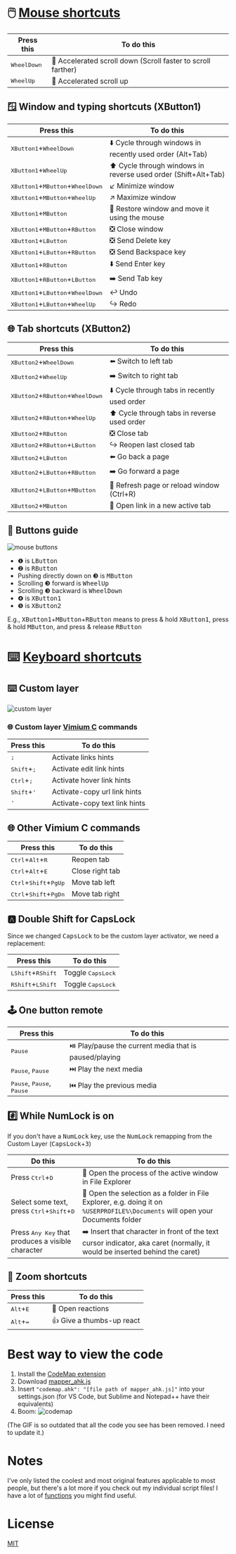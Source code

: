 # 🖱️ [Mouse shortcuts](mouse.ahk)

| Press this | To do this |
| - | - |
| <kbd>WheelDown</kbd> | 🚀 Accelerated scroll down (Scroll faster to scroll farther) |
| <kbd>WheelUp</kbd> | 🚀 Accelerated scroll up |

## 🪟 Window and typing shortcuts (XButton1)

| Press this | To do this |
| - | - |
| <kbd>XButton1</kbd>+<kbd>WheelDown</kbd> | ⬇️ Cycle through windows in recently used order (Alt+Tab) |
| <kbd>XButton1</kbd>+<kbd>WheelUp</kbd> | ⬆️ Cycle through windows in reverse used order (Shift+Alt+Tab) |
| <kbd>XButton1</kbd>+<kbd>MButton</kbd>+<kbd>WheelDown</kbd> | ↙️ Minimize window |
| <kbd>XButton1</kbd>+<kbd>MButton</kbd>+<kbd>WheelUp</kbd> | ↗ Maximize window |
| <kbd>XButton1</kbd>+<kbd>MButton</kbd> | 🚚 Restore window and move it using the mouse |
| <kbd>XButton1</kbd>+<kbd>MButton</kbd>+<kbd>RButton</kbd> | ❎ Close window |
| <kbd>XButton1</kbd>+<kbd>LButton</kbd> | ❎ Send Delete key|
| <kbd>XButton1</kbd>+<kbd>LButton</kbd>+<kbd>RButton</kbd> | ❎ Send Backspace key |
| <kbd>XButton1</kbd>+<kbd>RButton</kbd> | ⬇️ Send Enter key |
| <kbd>XButton1</kbd>+<kbd>RButton</kbd>+<kbd>LButton</kbd> | ➡️ Send Tab key |
| <kbd>XButton1</kbd>+<kbd>LButton</kbd>+<kbd>WheelDown</kbd> | ↩️ Undo |
| <kbd>XButton1</kbd>+<kbd>LButton</kbd>+<kbd>WheelUp</kbd> | ↪ Redo |

## 🌐 Tab shortcuts (XButton2)

| Press this | To do this |
| - | - |
| <kbd>XButton2</kbd>+<kbd>WheelDown</kbd> | ⬅️ Switch to left tab |
| <kbd>XButton2</kbd>+<kbd>WheelUp</kbd> | ➡️ Switch to right tab |
| <kbd>XButton2</kbd>+<kbd>RButton</kbd>+<kbd>WheelDown</kbd> | ⬇️ Cycle through tabs in recently used order |
| <kbd>XButton2</kbd>+<kbd>RButton</kbd>+<kbd>WheelUp</kbd> | ⬆️ Cycle through tabs in reverse used order |
| <kbd>XButton2</kbd>+<kbd>RButton</kbd> | ❎ Close tab |
| <kbd>XButton2</kbd>+<kbd>RButton</kbd>+<kbd>LButton</kbd> | ↪ Reopen last closed tab |
| <kbd>XButton2</kbd>+<kbd>LButton</kbd> | ⬅️ Go back a page |
| <kbd>XButton2</kbd>+<kbd>LButton</kbd>+<kbd>RButton</kbd> | ➡️ Go forward a page |
| <kbd>XButton2</kbd>+<kbd>LButton</kbd>+<kbd>MButton</kbd> | 🔄 Refresh page or reload window (Ctrl+R) |
| <kbd>XButton2</kbd>+<kbd>MButton</kbd> | 🔗 Open link in a new active tab |

## 🔘 Buttons guide

![mouse buttons](https://user-images.githubusercontent.com/92368853/218107501-85e6c04b-cbd5-4de3-9c81-cd3450da1ae7.png)

- ❶ is <kbd>LButton</kbd>
- ❷ is <kbd>RButton</kbd>
- Pushing directly down on ❸ is <kbd>MButton</kbd>
- Scrolling ❸ forward is <kbd>WheelUp</kbd>
- Scrolling ❸ backward is <kbd>WheelDown</kbd>
- ❹ is <kbd>XButton1</kbd>
- ❺ is <kbd>XButton2</kbd>

E.g., <kbd>XButton1</kbd>+<kbd>MButton</kbd>+<kbd>RButton</kbd> means to press & hold <kbd>XButton1</kbd>, press & hold <kbd>MButton</kbd>, and press & release <kbd>RButton</kbd>

# ⌨️ [Keyboard shortcuts](keyboard.ahk)

## ⌨️ Custom layer

![custom layer](https://github.com/zachpoblete/AutoHotkey/assets/92368853/b40a582e-5a88-4806-a880-27268bfd6704)

### 🌐 Custom layer [Vimium C](https://github.com/gdh1995/vimium-c) commands 

| Press this | To do this |
| - | - |
| <kbd>;</kbd> | Activate links hints |
| <kbd>Shift</kbd>+<kbd>;</kbd> | Activate edit link hints |
| <kbd>Ctrl</kbd>+<kbd>;</kbd> | Activate hover link hints |
| <kbd>Shift</kbd>+<kbd>'</kbd> | Activate-copy url link hints |
| <kbd>'</kbd> | Activate-copy text link hints

## 🌐 Other Vimium C commands

| Press this | To do this |
| - | - |
| <kbd>Ctrl</kbd>+<kbd>Alt</kbd>+<kbd>R</kbd> | Reopen tab |
| <kbd>Ctrl</kbd>+<kbd>Alt</kbd>+<kbd>E</kbd> | Close right tab |
| <kbd>Ctrl</kbd>+<kbd>Shift</kbd>+<kbd>PgUp</kbd> | Move tab left |
| <kbd>Ctrl</kbd>+<kbd>Shift</kbd>+<kbd>PgDn</kbd> | Move tab right |

## 🅰️ Double Shift for CapsLock

Since we changed <kbd>CapsLock</kbd> to be the custom layer activator, we need a replacement:

| Press this | To do this |
| - | - |
| <kbd>LShift</kbd>+<kbd>RShift</kbd> | Toggle <kbd>CapsLock</kbd>
| <kbd>RShift</kbd>+<kbd>LShift</kbd> | Toggle <kbd>CapsLock</kbd>

## 🕹️ One button remote

| Press this | To do this |
| - | - |
| <kbd>Pause</kbd> | ⏯️ Play/pause the current media that is paused/playing
| <kbd>Pause</kbd>, <kbd>Pause</kbd> | ⏭️ Play the next media
| <kbd>Pause</kbd>, <kbd>Pause</kbd>, <kbd>Pause</kbd> | ⏮️ Play the previous media

## #️⃣ While NumLock is on
If you don't have a <kbd>NumLock</kbd> key, use the <kbd>NumLock</kbd> remapping from the Custom Layer (<kbd>CapsLock</kbd>+<kbd>3</kbd>)

| Do this | To do this |
| - | - |
| Press <kbd>Ctrl</kbd>+<kbd>D</kbd> | 📂 Open the process of the active window in File Explorer |
| Select some text, press <kbd>Ctrl</kbd>+<kbd>Shift</kbd>+<kbd>D</kbd> | 📂 Open the selection as a folder in File Explorer, e.g. doing it on `%USERPROFILE%\Documents` will open your Documents folder |
| Press <kbd>Any Key</kbd> that produces a visible character | ➡️ Insert that character in front of the text cursor indicator, aka caret (normally, it would be inserted behind the caret) |

## 🎦 Zoom shortcuts

| Press this | To do this |
| - | - |
| <kbd>Alt</kbd>+<kbd>E</kbd> | 🙂 Open reactions |
| <kbd>Alt</kbd>+<kbd>=</kbd> | 👍 Give a thumbs-up react |

# Best way to view the code

1. Install the [CodeMap extension](https://marketplace.visualstudio.com/items?itemName=oleg-shilo.codemap)
2. Download [mapper_ahk.js](https://github.com/zachpoblete/VSCode-User/blob/main/codemap.user/mapper_ahk.js)
3. Insert `"codemap.ahk": "[file path of mapper_ahk.js]"` into your settings.json (for VS Code, but Sublime and Notepad++ have their equivalents)
4. Boom:
![codemap](https://user-images.githubusercontent.com/92368853/218280716-848d1102-934d-4ca6-ac39-71b66f96c1e6.gif)

(The GIF is so outdated that all the code you see has been removed. I need to update it.)

# Notes

I've only listed the coolest and most original features applicable to most people, but there's a lot more if you check out my individual script files! I have a lot of [functions](lib/functions.ahk) you might find useful.

# License

[MIT](https://github.com/zachpoblete/AutoHotkey/blob/main/LICENSE)
